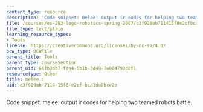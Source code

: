 ```yaml
---
content_type: resource
description: 'Code snippet: melee: output ir codes for helping two teamed robots battle.'
file: /courses/es-293-lego-robotics-spring-2007/c3f929ab711415f8e2cfbca3da9bce2e_melee.c
file_type: text/plain
learning_resource_types:
- Tools
license: https://creativecommons.org/licenses/by-nc-sa/4.0/
ocw_type: OCWFile
parent_title: Tools
parent_type: CourseSection
parent_uid: 64fb3db7-fee4-5b1b-3d49-7e084793d0f1
resourcetype: Other
title: melee.c
uid: c3f929ab-7114-15f8-e2cf-bca3da9bce2e
---
```

Code snippet: melee: output ir codes for helping two teamed robots battle.